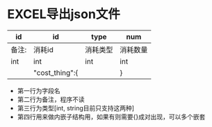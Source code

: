 # EXCEL导出json文件

| id   | id             | type | num  |
| ---- | -------------- | ---- | ---- |
| 备注:  | 消耗id           | 消耗类型 | 消耗数量 |
| int  | int            | int  | int  |
|      | "cost_thing":{ |      | }    |

* 第一行为字段名
* 第二行为备注，程序不读
* 第三行为类型[int, string目前只支持这两种]
* 第四行用来做内嵌子结构用，如果有则需要{}成对出现，可以多个嵌套

